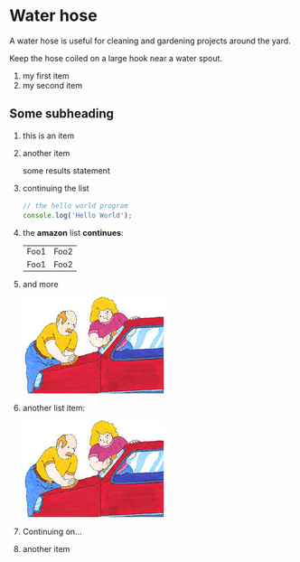# Water hose

A water hose is useful for cleaning and gardening projects around the yard.

Keep the hose coiled on a large hook near a water spout.

<ol>
<li>my first item</li>
<li>my second item</li>
</ol>


<h2 id="someday">Some subheading </h2>

1. this is an item
1. another item
   
   some results statement
   
1. continuing the list

   ```javascript
   // the hello world program
   console.log('Hello World');
   ```

1. the <b>amazon</b> list **continues**:

   <table>
       <tr>
          <td>Foo1</td>
          <td>Foo2</td>
       </tr>
       <tr>
          <td>Foo1</td>
          <td>Foo2</td>
       </tr>
   </table>

2. and more

   ![A beautiful flower](../../images/carwash.jpg "Chrysanthemum")

4. another list item:
   
   <a href="http://nytimes.com"><img src="../../images/carwash.jpg"/></a> 
  
5. Continuing on...
5. another item